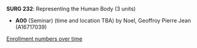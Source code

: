 **SURG 232**: Representing the Human Body (3 units)

- **A00** (Seminar) (time and location TBA) by Noel, Geoffroy Pierre Jean (A16717039)

[Enrollment numbers over time](./SURG232.tsv)
